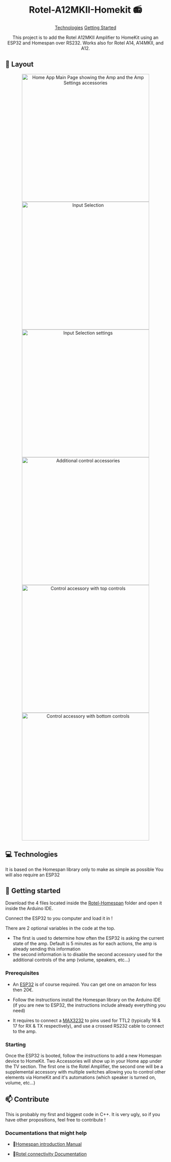                   
 
<h1 align="center" style="font-weight: bold;">Rotel-A12MKII-Homekit 📻</h1>

<p align="center">
<a href="#tech">Technologies</a>
<a href="#started">Getting Started</a>

 
</p>


<p align="center">This project is to add the Rotel A12MKII Amplifier to HomeKit using an ESP32 and Homespan over RS232.
Works also for Rotel A14, A14MKII, and A12.</p>


 
<h2 id="layout">🎨 Layout</h2>

<p align="center">

<img src="https://github.com/Glujaz/Rotel-A12MKII-Homekit/blob/main/Pictures/Homescreen.PNG?raw=true" alt="Home App Main Page showing the Amp and the Amp Settings accessories" width="400px">
<img src="https://github.com/Glujaz/Rotel-A12MKII-Homekit/blob/main/Pictures/Input%20Selection.PNG?raw=true" alt="Input Selection" width="400px">
<img src="https://github.com/Glujaz/Rotel-A12MKII-Homekit/blob/main/Pictures/Input%20Settings.PNG?raw=true" alt="Input Selection settings" width="400px">
<img src="https://github.com/Glujaz/Rotel-A12MKII-Homekit/blob/main/Pictures/Settings%20all.PNG?raw=true" alt="Additional control accessories" width="400px">
<img src="https://github.com/Glujaz/Rotel-A12MKII-Homekit/blob/main/Pictures/Settings%20top.PNG?raw=true" alt="Control accessory with top controls" width="400px">
<img src="https://github.com/Glujaz/Rotel-A12MKII-Homekit/blob/main/Pictures/Settings%20bottom.PNG?raw=true" alt="Control accessory with bottom controls" width="400px">
</p>
 
<h2 id="technologies">💻 Technologies</h2>

It is based on the Homespan library only to make as simple as possible
You will also require an ESP32
 
<h2 id="started">🚀 Getting started</h2>

Download the 4 files located inside the [Rotel-Homespan](https://github.com/Glujaz/Rotel-A12MKII-Homekit/tree/main/Rotel-Homespan) folder and open it inside the Arduino IDE.

Connect the ESP32 to you computer and load it in !

There are 2 optional variables in the code at the top.
- The first is used to determine how often the ESP32 is asking the current state of the amp. Default is 5 minutes as for each actions, the amp is already sending this information
- the second information is to disable the second accessory used for the additional controls of the amp (volume, speakers, etc...)
 
<h3>Prerequisites</h3>

- An [ESP32](https://www.amazon.fr/AZDelivery-NodeMCU-développement-dénergie-successeur/dp/B074RGW2VQ/ref=sr_1_5?__mk_fr_FR=ÅMÅŽÕÑ&crid=24QGNDT517DD0&dib=eyJ2IjoiMSJ9.uHqGnIpXI9uhMmv-IBGAlCEYXHMRMss5w9EtYaSS5P9_rm2ZJSxka8iXhmOG1wf8K-E_MwtgndcVFEDwakiOUpXDkqKOkGC56pynpIWUPAKjtR0noSonpAm5ZvvoqgO1qjisP4bVsbs1UkhF7aCvAy1BMfdffhanRyN2lso3Aeo6_0X_z38002Cu006NbUR4KmJTIQ3wO4tlH7CMRssLn5VEQP_j4sI_SgAh_g9vvBiD7P3eA_3XqR_u3oVbsUPehn_NlP1nKDM5mj0o0QT7aIVwmd4yNGcG8ztncgIbM6Y.ObBM9Yf9RsFkemHEYO50y__9-vg8o78aw-bY-OfS9BY&dib_tag=se&keywords=esp32&qid=1717357011&sprefix=esp32%2Caps%2C76&sr=8-5&th=1) is of course required. You can get one on amazon for less then 20€.

- Follow the instructions install the Homespan library on the Arduino IDE (if you are new to ESP32, the instructions include already everything you need)

- It requires to connect a [MAX3232](https://www.amazon.fr/DollaTek-MAX3232-Serial-Convertisseur-Connecteur/dp/B07DK3874B/ref=sr_1_9?crid=3IVH5H135RCEW&dib=eyJ2IjoiMSJ9.57fLPOGn2pbRDH7sWS9ENUZ2HKE7L1RohiWnwUmc9ufUvNeSxtR0JH_xHxbwmFkGBf4-8GoR3KSEJKlSjMpI4918OJPP-_Ue3tyEeFwdnNN5VMmtAnEevGN43WltNkJt5PnOqcRsrwFMOQ-nKSxYvZZqF9TiFOH3Z3wDcxwEPis4oD8PBkH_rryc1ndhGOfO8z6PsSQg9X6vjcFYbHFprlyH2fkkfpfit7Tn2FPl7X52bhH0-U0YHAzVm1E8I8NqDs165w55bYN7XN7fzWdgv5Z-mm_BM0zig0teIgFEreM._gvNVW_dW758rw49l1p8CZHllvrH9v_lLgF1oLHVMac&dib_tag=se&keywords=max3232&qid=1710891151&sprefix=%2Caps%2C84&sr=8-9) to pins used for TTL2 (typically 16 & 17 for RX & TX respectively), and use a crossed RS232 cable to connect to the amp.
 
<h3>Starting</h3>

Once the ESP32 is booted, follow the instructions to add a new Homespan device to HomeKit.
Two Accessories will show up in your Home app under the TV section. The first one is the Rotel Amplifier, the second one will be a supplemental accessory with multiple switches allowing you to control other elements via HomeKit and it's automations (which speaker is turned on, volume, etc...)
 
<h2 id="contribute">📫 Contribute</h2>

This is probably my first and biggest code in C++. It is very ugly, so if you have other propositions, feel free to contribute !
 
<h3>Documentations that might help</h3>

- 📄[Homespan introduction Manual](https://github.com/HomeSpan/HomeSpan/blob/master/docs/GettingStarted.md)

- 📄[Rotel connectivity Documentation](https://www.rotel.com/sites/default/files/product/rs232/A12-A12MKII-A14-A14MKII%20Protocol.pdf)
